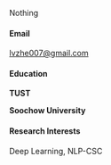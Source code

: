 [](https://avatars.githubusercontent.com/u/102509668?s=400&u=13062bf85902a6d021265de85c54249b1c5fc9ce&v=4)

Nothing

#### Email

lvzhe007@gmail.com

#### Education

**TUST**

**Soochow University**

#### Research Interests

Deep Learning, NLP-CSC

